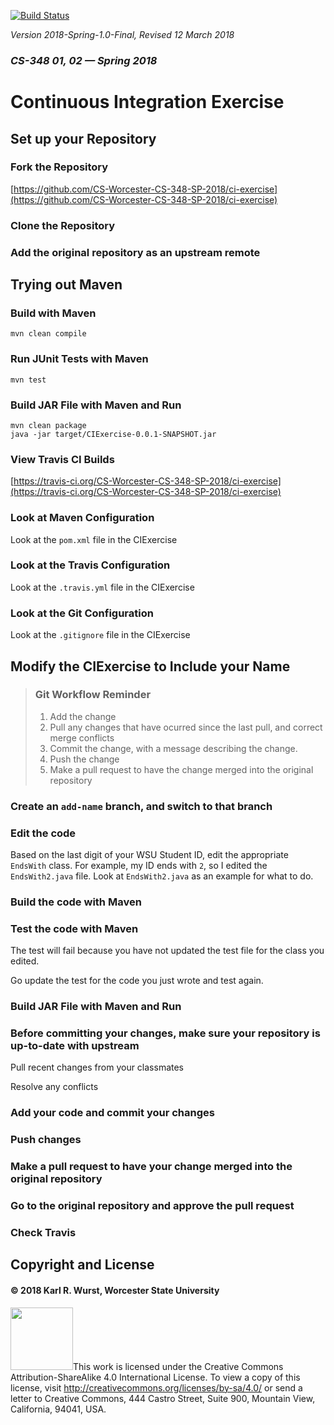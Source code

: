 [![Build Status](https://travis-ci.org/CS-Worcester-CS-348-SP-2018/ci-exercise.svg?branch=master)](https://travis-ci.org/CS-Worcester-CS-348-SP-2018/ci-exercise)

*Version 2018-Spring-1.0-Final, Revised 12 March 2018*
### *CS-348 01, 02 &mdash; Spring 2018*

# Continuous Integration Exercise

## Set up your Repository

### Fork the Repository
[https://github.com/CS-Worcester-CS-348-SP-2018/ci-exercise](https://github.com/CS-Worcester-CS-348-SP-2018/ci-exercise)

### Clone the Repository

### Add the original repository as an upstream remote

## Trying out Maven

### Build with Maven

```
mvn clean compile
```

### Run JUnit Tests with Maven
```
mvn test
```

### Build JAR File with Maven and Run
```
mvn clean package
java -jar target/CIExercise-0.0.1-SNAPSHOT.jar
```

### View Travis CI Builds
[https://travis-ci.org/CS-Worcester-CS-348-SP-2018/ci-exercise](https://travis-ci.org/CS-Worcester-CS-348-SP-2018/ci-exercise)

### Look at Maven Configuration
Look at the `pom.xml` file in the CIExercise

### Look at the Travis Configuration
Look at the `.travis.yml` file in the CIExercise

### Look at the Git Configuration
Look at the `.gitignore` file in the CIExercise


## Modify the CIExercise to Include your Name

> ### Git Workflow Reminder
> 
> 1. Add the change
> 2. Pull any changes that have ocurred since the last pull, and correct merge conflicts
> 3. Commit the change, with a message describing the change.
> 4. Push the change
> 5. Make a pull request to have the change merged into the original repository
 
###  Create an `add-name` branch, and switch to that branch

### Edit the code
Based on the last digit of your WSU Student ID, edit the appropriate `EndsWith` class. For example, my ID ends with `2`, so I edited the `EndsWith2.java` file. Look at `EndsWith2.java` as an example for what to do.

### Build the code with Maven

### Test the code with Maven
The test will fail because you have not updated the test file for the class you edited.

Go update the test for the code you just wrote and test again.

### Build JAR File with Maven and Run

### Before committing your changes, make sure your repository is up-to-date with upstream
Pull recent changes from your classmates

Resolve any conflicts

### Add your code and commit your changes

### Push changes

### Make a pull request to have your change merged into the original repository

### Go to the original repository and approve the pull request

### Check Travis

## Copyright and License
#### &copy; 2018 Karl R. Wurst, Worcester State University

<img src="http://mirrors.creativecommons.org/presskit/buttons/88x31/png/by-sa.png" width=100px/>This work is licensed under the Creative Commons Attribution-ShareAlike 4.0 International License. To view a copy of this license, visit <a href="http://creativecommons.org/licenses/by-sa/4.0/" target="_blank">http://creativecommons.org/licenses/by-sa/4.0/</a> or send a letter to Creative Commons, 444 Castro Street, Suite 900, Mountain View, California, 94041, USA.

